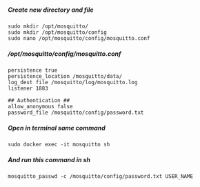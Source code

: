 ##### Create new directory and file
	sudo mkdir /opt/mosquitto/
	sudo mkdir /opt/mosquitto/config
	sudo nano /opt/mosquitto/config/mosquitto.conf
##### /opt/mosquitto/config/mosquitto.conf
	persistence true
	persistence_location /mosquitto/data/
	log_dest file /mosquitto/log/mosquitto.log
	listener 1883
	
	## Authentication ##
	allow_anonymous false
	password_file /mosquitto/config/password.txt
##### Open in terminal same command
	sudo docker exec -it mosquitto sh
##### And run this command in sh
	mosquitto_passwd -c /mosquitto/config/password.txt USER_NAME
